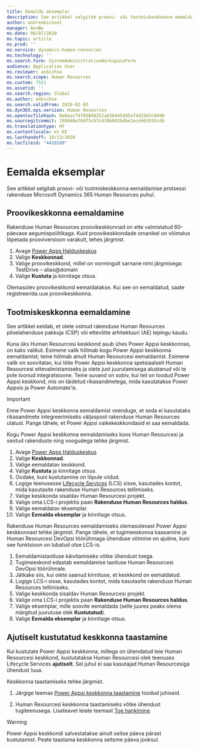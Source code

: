```yaml
---
title: Eemalda eksemplar
description: See artikkel selgitab proovi- või tootmiskeskkonna eemaldamise protsessi rakenduse Microsoft Dynamics 365 Human Resources puhul.
author: andreabichsel
manager: AnnBe
ms.date: 08/07/2020
ms.topic: article
ms.prod: ''
ms.service: dynamics-human-resources
ms.technology: ''
ms.search.form: SystemAdministrationWorkspaceForm
audience: Application User
ms.reviewer: anbichse
ms.search.scope: Human Resources
ms.custom: 7521
ms.assetid: ''
ms.search.region: Global
ms.author: anbichse
ms.search.validFrom: 2020-02-03
ms.dyn365.ops.version: Human Resources
ms.openlocfilehash: 0a8eac74f0d840251ab56445dd5af4d19d3c0490
ms.sourcegitcommit: 199848e78df5cb7c439b001bdbe1ece963593cdb
ms.translationtype: HT
ms.contentlocale: et-EE
ms.lasthandoff: 10/13/2020
ms.locfileid: "4418189"
---
```

# <a name="remove-an-instance"></a>Eemalda eksemplar

See artikkel selgitab proovi- või tootmiskeskkonna eemaldamise protsessi rakenduse Microsoft Dynamics 365 Human Resources puhul.

## <a name="remove-a-test-drive-environment"></a>Proovikeskkonna eemaldamine

Rakenduse Human Resources proovikeskkonnad on ette valmistatud 60-päevase aegumispoliitikaga. Kuid proovikeskkondade omanikel on võimalus lõpetada prooviversioon varakult, tehes järgmist. 

1. Avage [Power Apps Halduskeskus](https://admin.businessplatform.microsoft.com/)
2. Valige **Keskkonnad**.
3. Valige proovikeskkond, millel on vormingult sarnane nimi järgmisega: TestDrive – alias@domain
4. Valige **Kustuta** ja kinnitage otsus. 

Olemasolev proovikeskkond eemaldatakse. Kui see on eemaldatud, saate registreerida uue proovikeskkonna. 

## <a name="remove-a-production-environment"></a>Tootmiskeskkonna eemaldamine

See artikkel eeldab, et olete ostnud rakenduse Human Resources pilvelahenduse pakkuja (CSP) või ettevõtte arhitektuuri (AE) lepingu kaudu. 

Kuna üks Human Resourcesi keskkond asub ühes Power Appsi keskkonnas, on kaks valikut. Esimene valik hõlmab kogu Power Appsi keskkonna eemaldamist; teine hõlmab ainult Human Resourcesi eemaldamist. Esimene valik on soovitatav, kui lõite Power Appsi keskkonna spetsiaalselt Human Resourcesi ettevalmistamiseks ja olete just juurutamisega alustanud või te pole loonud integratsioone. Teine suvand on sobiv, kui teil on loodud Power Appsi keskkond, mis on täidetud rikasandmetega, mida kasutatakse Power Appsis ja Power Automate’is.

> [!Important]
> Enne Power Appsi keskkonna eemaldamist veenduge, et seda ei kasutataks rikasandmete integreerimiseks väljaspool rakenduse Human Resources ulatust. Pange tähele, et Power Appsi vaikekeskkondasid ei saa eemaldada. 

Kogu Power Appsi keskkonna eemaldamiseks koos Human Resourcesi ja seotud rakenduste ning voogudega tehke järgmist.

1. Avage [Power Apps Halduskeskus](https://admin.businessplatform.microsoft.com/)
2. Valige **Keskkonnad**.
3. Valige eemaldatav keskkond.
4. Valige **Kustuta** ja kinnitage otsus. 
5. Oodake, kuni kustutamine on lõpule viidud.
6. Logige teenusesse [Lifecycle Services](https://lcs.dynamics.com/Logon/Index) (LCS) sisse, kasutades kontot, mida kasutasite rakenduse Human Resources tellimiseks. 
7. Valige keskkonda sisaldav Human Resourcesi projekt. 
8. Valige oma LCS-i projektis paan **Rakenduse Human Resources haldus**. 
9. Valige eemaldatav eksemplar. 
10. Valige **Eemalda eksemplar** ja kinnitage otsus.  

Rakenduse Human Resources eemaldamiseks olemasolevast Power Appsi keskkonnast tehke järgmist. Pange tähele, et tugimeeskonna kaasamine ja Human Resourcesi DevOpsi töörühmaga ühenduse võtmine on ajutine, kuni see funktsioon on lubatud otse LCS-is.

1. Eemaldamistaotluse käivitamiseks võtke ühendust toega.
2. Tugimeeskond edastab eemaldamise taotluse Human Resourcesi DevOpsi töörühmale. 
3. Jätkake siis, kui olete saanud kinnituse, et keskkond on eemaldatud.
4. Logige LCS-i sisse, kasutades kontot, mida kasutasite rakenduse Human Resources tellimiseks. 
5. Valige keskkonda sisaldav Human Resourcesi projekt. 
6. Valige oma LCS-i projektis paan **Rakenduse Human Resources haldus**. 
7. Valige eksemplar, mille soovite eemaldada (selle juures peaks olema märgitud juurutuse olek **Kustutatud**).
8. Valige **Eemalda eksemplar** ja kinnitage otsus. 

## <a name="recover-a-soft-deleted-environment"></a>Ajutiselt kustutatud keskkonna taastamine

Kui kustutate Power Appsi keskkonna, millega on ühendatud teie Human Resourcesi keskkond, kustutatakse Human Resourcesi olek teenuses Lifecycle Services **ajutiselt**. Sel juhul ei saa kasutajad Human Resourcesiga ühendust luua.

Keskkonna taastamiseks tehke järgmist.

1. Järgige teemas [Power Appsi keskkonna taastamine](/power-platform/admin/recover-environment.md) toodud juhiseid.

2. Human Resourcesi keskkonna taastamiseks võtke ühendust tugiteenusega. Lisateavet leiate teemast [Toe hankimine](hr-admin-troubleshooting-support.md).

> [!Warning]
> Power Appsi keskkondi salvestatakse ainult seitse päeva pärast kustutamist. Peate taastama keskkonna seitsme päeva jooksul.
